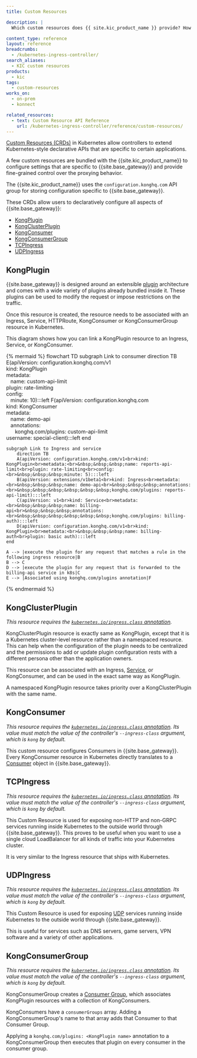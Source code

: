 ```yaml
---
title: Custom Resources

description: |
  Which custom resources does {{ site.kic_product_name }} provide? How are they used to configure {{ site.base_gateway }}?

content_type: reference
layout: reference
breadcrumbs: 
  - /kubernetes-ingress-controller/
search_aliases: 
  - KIC custom resources
products:
  - kic
tags: 
  - custom-resources
works_on:
  - on-prem
  - konnect

related_resources:
  - text: Custom Resource API Reference
    url: /kubernetes-ingress-controller/reference/custom-resources/
---
```



[Custom Resources (CRDs)](https://kubernetes.io/docs/tasks/access-kubernetes-api/extend-api-custom-resource-definitions/) in Kubernetes allow controllers to extend Kubernetes-style declarative APIs that are specific to certain applications.

A few custom resources are bundled with the {{site.kic_product_name}} to configure settings that are specific to {{site.base_gateway}} and provide fine-grained control over the proxying behavior.

The {{site.kic_product_name}} uses the `configuration.konghq.com` API group for storing configuration specific to {{site.base_gateway}}.

These CRDs allow users to declaratively configure all aspects of {{site.base_gateway}}:

- [KongPlugin](#kongplugin)
- [KongClusterPlugin](#kongclusterplugin)
- [KongConsumer](#kongconsumer)
- [KongConsumerGroup](#kongconsumergroup)
- [TCPIngress](#tcpingress)
- [UDPIngress](#udpingress)

## KongPlugin

{{site.base_gateway}} is designed around an extensible [plugin](/gateway/entities/plugin/) architecture and comes with a wide variety of plugins already bundled inside it.  These plugins can be used to modify the request or impose restrictions on the traffic.

Once this resource is created, the resource needs to be associated with an Ingress, Service, HTTPRoute, KongConsumer or KongConsumerGroup resource in Kubernetes.

This diagram shows how you can link a KongPlugin resource to an Ingress, Service, or KongConsumer.

<!--vale off-->
{% mermaid %}
flowchart TD
    subgraph Link to consumer
        direction TB
        E(apiVersion: configuration.konghq.com/v1<br>kind: KongPlugin<br>metadata:<br>&nbsp;&nbsp;&nbsp;name: custom-api-limit<br>plugin: rate-limiting<br>config:<br>&nbsp;&nbsp;&nbsp;minute: 10):::left
        F(apiVersion: configuration.konghq.com<br>kind: KongConsumer<br>metadata:<br>&nbsp;&nbsp;&nbsp;name: demo-api<br>&nbsp;&nbsp;&nbsp;annotations:<br>&nbsp;&nbsp;&nbsp;&nbsp;&nbsp;&nbsp;konghq.com/plugins: custom-api-limit<br>username: special-client):::left
    end
    
    subgraph Link to Ingress and service
        direction TB
        A(apiVersion: configuration.konghq.com/v1<br>kind: KongPlugin<br>metadata:<br>&nbsp;&nbsp;&nbsp;name: reports-api-limit<br>plugin: rate-limiting<br>config: <br>&nbsp;&nbsp;&nbsp;minute: 5):::left 
        B(apiVersion: extensions/v1beta1<br>kind: Ingress<br>metadata:<br>&nbsp;&nbsp;&nbsp;name: demo-api<br>&nbsp;&nbsp;&nbsp;annotations:<br>&nbsp;&nbsp;&nbsp;&nbsp;&nbsp;&nbsp;konghq.com/plugins: reports-api-limit):::left
        C(apiVersion: v1<br>kind: Service<br>metadata:<br>&nbsp;&nbsp;&nbsp;name: billing-api<br>&nbsp;&nbsp;&nbsp;annotations:<br>&nbsp;&nbsp;&nbsp;&nbsp;&nbsp;&nbsp;konghq.com/plugins: billing-auth):::left
        D(apiVersion: configuration.konghq.com/v1<br>kind: KongPlugin<br>metadata:<br>&nbsp;&nbsp;&nbsp;name: billing-auth<br>plugin: basic auth):::left
    end

    A --> |execute the plugin for any request that matches a rule in the following ingress resource|B
    B --> C
    D --> |execute the plugin for any request that is forwarded to the billing-api service in k8s|C
    E --> |Associated using konghq.com/plugins annotation|F
{% endmermaid %}
<!--vale on-->

## KongClusterPlugin

_This resource requires the [`kubernetes.io/ingress.class` annotation](/kubernetes-ingress-controller/reference/annotations/)._

KongClusterPlugin resource is exactly same as KongPlugin, except that it is a Kubernetes cluster-level resource rather than a namespaced resource. This can help when the configuration of the plugin needs to be centralized and the permissions to add or update plugin configuration rests with a different persona other than the application owners.

This resource can be associated with an Ingress, [Service](/gateway/entities/service/), or KongConsumer, and can be used in the exact same way as KongPlugin.

A namespaced KongPlugin resource takes priority over a KongClusterPlugin with the same name.

## KongConsumer

_This resource requires the [`kubernetes.io/ingress.class` annotation](/kubernetes-ingress-controller/reference/annotations/). Its value must match the value of the controller's `--ingress-class` argument, which is `kong` by default._

This custom resource configures Consumers in {{site.base_gateway}}.  Every KongConsumer resource in Kubernetes directly translates to a [Consumer](/gateway/entities/consumer/) object in {{site.base_gateway}}.

## TCPIngress

_This resource requires the [`kubernetes.io/ingress.class` annotation](/kubernetes-ingress-controller/reference/annotations/). Its value must match the value of the controller's `--ingress-class` argument, which is `kong` by default._

This Custom Resource is used for exposing non-HTTP and non-GRPC services running inside Kubernetes to the outside world through {{site.base_gateway}}. This proves to be useful when you want to use a single cloud LoadBalancer for all kinds of traffic into your Kubernetes cluster.

It is very similar to the Ingress resource that ships with Kubernetes.

## UDPIngress

_This resource requires the [`kubernetes.io/ingress.class` annotation](/kubernetes-ingress-controller/reference/annotations/). Its value
must match the value of the controller's `--ingress-class` argument, which is
`kong` by default._

This Custom Resource is used for exposing [UDP](https://datatracker.ietf.org/doc/html/rfc768) services
running inside Kubernetes to the outside world through {{site.base_gateway}}.

This is useful for services such as DNS servers, game servers,
VPN software and a variety of other applications.

## KongConsumerGroup

_This resource requires the [`kubernetes.io/ingress.class` annotation](/kubernetes-ingress-controller/reference/annotations/). Its value must match the value of the controller's `--ingress-class` argument, which is `kong` by default._

KongConsumerGroup creates a [Consumer Group](/gateway/entities/consumer-group/), which associates KongPlugin resources with a collection of KongConsumers.

KongConsumers have a `consumerGroups` array. Adding a KongConsumerGroup's name to that array adds that Consumer to that Consumer Group.

Applying a `konghq.com/plugins: <KongPlugin name>` annotation to a KongConsumerGroup then executes that plugin on every consumer in the consumer group.